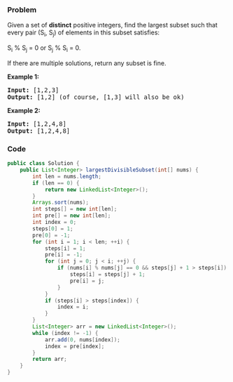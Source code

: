 ### Problem
<p>Given a set of <b>distinct</b> positive integers, find the largest subset such that every pair (S<sub>i</sub>, S<sub>j</sub>) of elements in this subset satisfies:</p>

<p>S<sub>i</sub> % S<sub>j</sub> = 0 or S<sub>j</sub> % S<sub>i</sub> = 0.</p>

<p>If there are multiple solutions, return any subset is fine.</p>

<p><strong>Example 1:</strong></p>

<div>
<pre>
<strong>Input: </strong><span id="example-input-1-1">[1,2,3]</span>
<strong>Output: </strong><span id="example-output-1">[1,2] </span>(of course, [1,3] will also be ok)
</pre>

<div>
<p><strong>Example 2:</strong></p>

<pre>
<strong>Input: </strong><span id="example-input-2-1">[1,2,4,8]</span>
<strong>Output: </strong><span id="example-output-2">[1,2,4,8]</span>
</pre>
</div>
</div>

### Code
```java
public class Solution {
    public List<Integer> largestDivisibleSubset(int[] nums) {
        int len = nums.length;
        if (len == 0) {
            return new LinkedList<Integer>();
        }
        Arrays.sort(nums);
        int steps[] = new int[len];
        int pre[] = new int[len];
        int index = 0;
        steps[0] = 1;
        pre[0] = -1;
        for (int i = 1; i < len; ++i) {
            steps[i] = 1;
            pre[i] = -1;
            for (int j = 0; j < i; ++j) {
                if (nums[i] % nums[j] == 0 && steps[j] + 1 > steps[i]) {
                    steps[i] = steps[j] + 1;
                    pre[i] = j;
                }
            }
            if (steps[i] > steps[index]) {
                index = i;
            }
        }
        List<Integer> arr = new LinkedList<Integer>();
        while (index != -1) {
            arr.add(0, nums[index]);
            index = pre[index];
        }
        return arr;
    }
}
```
